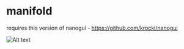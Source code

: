 # manifold

requires this version of nanogui - https://github.com/krocki/nanogui

![Alt text](manifolds_mnist.png.png?raw=true "Screenshot")
